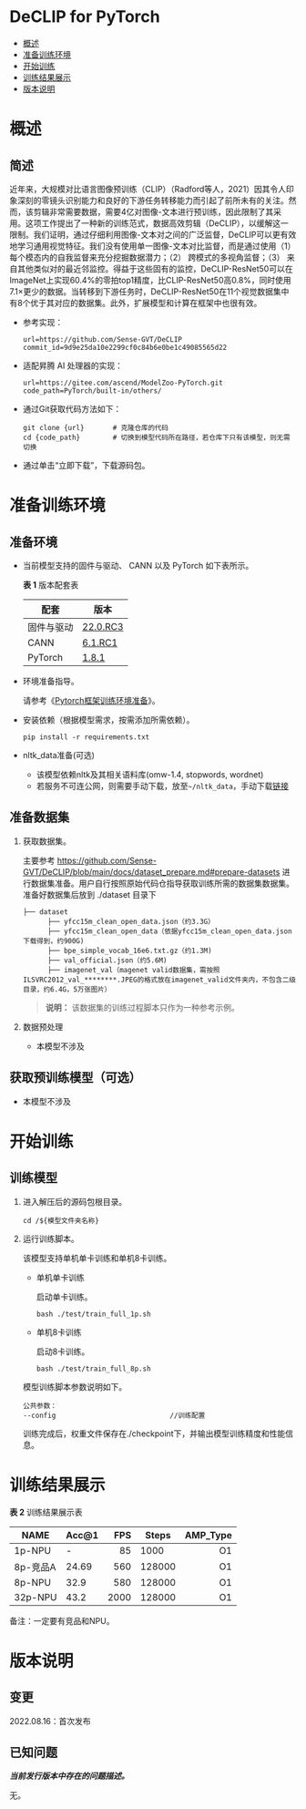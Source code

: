 # DeCLIP for PyTorch

-   [概述](概述.md)
-   [准备训练环境](准备训练环境.md)
-   [开始训练](开始训练.md)
-   [训练结果展示](训练结果展示.md)
-   [版本说明](版本说明.md)


# 概述

## 简述

近年来，大规模对比语言图像预训练（CLIP）（Radford等人，2021）因其令人印象深刻的零镜头识别能力和良好的下游任务转移能力而引起了前所未有的关注。然而，该剪辑非常需要数据，需要4亿对图像-文本进行预训练，因此限制了其采用。这项工作提出了一种新的训练范式，数据高效剪辑（DeCLIP），以缓解这一限制。我们证明，通过仔细利用图像-文本对之间的广泛监督，DeCLIP可以更有效地学习通用视觉特征。我们没有使用单一图像-文本对比监督，而是通过使用（1）每个模态内的自我监督来充分挖掘数据潜力；（2） 跨模式的多视角监督；（3） 来自其他类似对的最近邻监控。得益于这些固有的监控，DeCLIP-ResNet50可以在ImageNet上实现60.4%的零拍top1精度，比CLIP-ResNet50高0.8%，同时使用7.1×更少的数据。当转移到下游任务时，DeCLIP-ResNet50在11个视觉数据集中有8个优于其对应的数据集。此外，扩展模型和计算在框架中也很有效。

- 参考实现：

  ```
  url=https://github.com/Sense-GVT/DeCLIP
  commit_id=9d9e25da10e2299cf0c84b6e0be1c49085565d22
  ```

- 适配昇腾 AI 处理器的实现：

  ```
  url=https://gitee.com/ascend/ModelZoo-PyTorch.git
  code_path=PyTorch/built-in/others/
  ```
  
- 通过Git获取代码方法如下：

  ```
  git clone {url}       # 克隆仓库的代码
  cd {code_path}        # 切换到模型代码所在路径，若仓库下只有该模型，则无需切换
  ```
  
- 通过单击“立即下载”，下载源码包。

# 准备训练环境

## 准备环境

- 当前模型支持的固件与驱动、 CANN 以及 PyTorch 如下表所示。

  **表 1**  版本配套表

  | 配套        | 版本                                                         |
  | ---------- | ------------------------------------------------------------ |
  | 固件与驱动   | [22.0.RC3](https://www.hiascend.com/hardware/firmware-drivers?tag=commercial) |
  | CANN       | [6.1.RC1](https://www.hiascend.com/software/cann/commercial?version=6.1.RC1) |
  | PyTorch    | [1.8.1](https://gitee.com/ascend/pytorch/tree/master/)|

- 环境准备指导。

  请参考《[Pytorch框架训练环境准备](https://www.hiascend.com/document/detail/zh/ModelZoo/pytorchframework/ptes)》。
  
- 安装依赖（根据模型需求，按需添加所需依赖）。

  ```
  pip install -r requirements.txt
  ```
  
- nltk_data准备(可选)
  - 该模型依赖nltk及其相关语料库(omw-1.4, stopwords, wordnet)
  - 若服务不可连公网，则需要手动下载，放至```~/nltk_data```，手动下载[链接](https://www.nltk.org/nltk_data/)


## 准备数据集

1. 获取数据集。

   主要参考 https://github.com/Sense-GVT/DeCLIP/blob/main/docs/dataset_prepare.md#prepare-datasets 进行数据集准备。用户自行按照原始代码仓指导获取训练所需的数据集数据集。
   准备好数据集后放到 ./dataset 目录下

   ```
   ├── dataset
         ├── yfcc15m_clean_open_data.json（约3.3G）               
         ├── yfcc15m_clean_open_data（依据yfcc15m_clean_open_data.json下载得到，约900G)
         ├── bpe_simple_vocab_16e6.txt.gz（约1.3M)
         ├── val_official.json（约5.6M)
         ├── imagenet_val（magenet valid数据集，需按照ILSVRC2012_val_********.JPEG的格式放在imagenet_valid文件夹内，不包含二级目录，约6.4G，5万张图片）
   ```

   > **说明：** 
   >该数据集的训练过程脚本只作为一种参考示例。

2. 数据预处理
    - 本模型不涉及

## 获取预训练模型（可选）

- 本模型不涉及

# 开始训练

## 训练模型

1. 进入解压后的源码包根目录。

   ```
   cd /${模型文件夹名称} 
   ```

2. 运行训练脚本。

   该模型支持单机单卡训练和单机8卡训练。

   - 单机单卡训练

     启动单卡训练。

     ```
     bash ./test/train_full_1p.sh    
     ```

   - 单机8卡训练

     启动8卡训练。

     ```
     bash ./test/train_full_8p.sh   
     ```

   模型训练脚本参数说明如下。

   ```
   公共参数：
   --config                            //训练配置
   ```
   
   训练完成后，权重文件保存在./checkpoint下，并输出模型训练精度和性能信息。

# 训练结果展示

**表 2**  训练结果展示表

| NAME     | Acc@1  |  FPS | Steps     | AMP_Type |
| -------  | -----  | ---: | ------    | -------: |
| 1p-NPU   | -      |  85  | 1000      |       O1 |
| 8p-竞品A  | 24.69  | 560  | 128000    |       O1 |
| 8p-NPU   | 32.9   | 580  | 128000    |       O1 |
| 32p-NPU  | 43.2   | 2000 | 128000    |       O1 |

备注：一定要有竞品和NPU。

# 版本说明

## 变更

2022.08.16：首次发布

## 已知问题

**_当前发行版本中存在的问题描述。_**

无。











